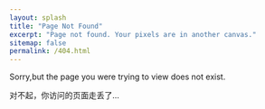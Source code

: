 ```yaml
---
layout: splash
title: "Page Not Found"
excerpt: "Page not found. Your pixels are in another canvas."
sitemap: false
permalink: /404.html
---
```



Sorry,but the page you were trying to view does not exist.

对不起，你访问的页面走丢了...
